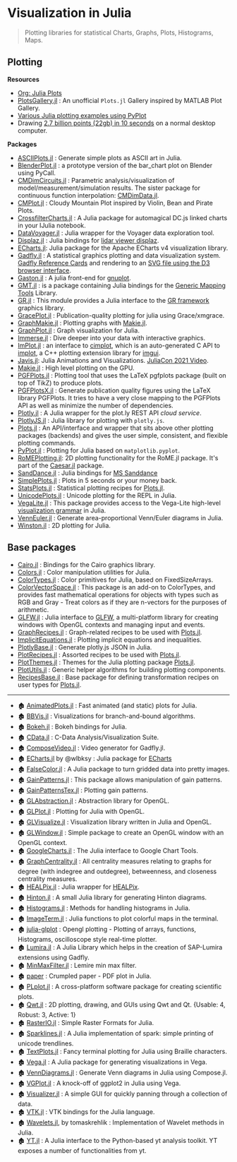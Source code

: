 # Visualization in Julia

> Plotting libraries for statistical Charts, Graphs, Plots, Histograms, Maps.

## Plotting

**Resources**

- [Org: Julia Plots](https://github.com/JuliaPlots)
- [PlotsGallery.jl](https://github.com/goropikari/PlotsGallery.jl) : An unofficial `Plots.jl` Gallery inspired by MATLAB Plot Gallery.
- [Various Julia plotting examples using PyPlot](https://gist.github.com/gizmaa/7214002)
- Drawing [2.7 billion points (22gb) in 10 seconds](https://medium.com/@sdanisch/drawing-2-7-billion-points-in-10s-ecc8c85ca8fa) on a normal desktop computer.

**Packages**

- [ASCIIPlots.jl](https://github.com/johnmyleswhite/ASCIIPlots.jl) : Generate simple plots as ASCII art in Julia.
- [BlenderPlot.jl](https://github.com/wookay/BlenderPlot.jl) : a prototype version of the bar_chart plot on Blender using PyCall.
- [CMDimCircuits.jl](https://github.com/ma-laforge/CMDimCircuits.jl) : Parametric analysis/visualization of model/measurement/simulation results. The sister package for continuous function interpolation: [CMDimData.jl](https://github.com/ma-laforge/CMDimData.jl).
- [CMPlot.jl](https://github.com/g-insana/CMPlot.jl) : Cloudy Mountain Plot inspired by Violin, Bean and Pirate Plots.
- [CrossfilterCharts.jl](https://github.com/tawheeler/CrossfilterCharts.jl) : A Julia package for automagical DC.js linked charts in your IJulia notebook.
- [DataVoyager.jl](https://github.com/davidanthoff/DataVoyager.jl) : Julia wrapper for the Voyager data exploration tool.
- [Displaz.jl](https://github.com/c42f/Displaz.jl) : Julia bindings for [lidar viewer displaz](http://c42f.github.io/displaz).
- [ECharts.jl](https://github.com/randyzwitch/ECharts.jl): Julia package for the Apache ECharts v4 visualization library.
- [Gadfly.jl](https://github.com/GiovineItalia/Gadfly.jl) : A statistical graphics plotting and data visualization system. [Gadfly Reference Cards](https://github.com/john9631/JuliaDocs) and rendering to an [SVG file using the D3 browser interface](https://github.com/dcjones/Gadfly.jl#using-the-d3-backend).
- [Gaston.jl](https://github.com/mbaz/Gaston.jl) : A julia front-end for [gnuplot](http://gnuplot.info/).
- [GMT.jl](https://github.com/joa-quim/GMT.jl) : is a package containing Julia bindings for the [Generic Mapping Tools](https://github.com/GenericMappingTools/gmt) Library.
- [GR.jl](https://github.com/jheinen/GR.jl) : This module provides a Julia interface to the [GR framework](http://gr-framework.org/) graphics library.
- [GracePlot.jl](https://github.com/ma-laforge/GracePlot.jl) : Publication-quality plotting for julia using Grace/xmgrace.
- [GraphMakie.jl](https://github.com/JuliaPlots/GraphMakie.jl) : Plotting graphs with [Makie.jl][].
- [GraphPlot.jl](https://github.com/afternone/GraphPlot.jl) : Graph visualization for Julia.
- [Immerse.jl](https://github.com/JuliaGraphics/Immerse.jl) : Dive deeper into your data with interactive graphics.
- [ImPlot.jl](https://github.com/wsphillips/ImPlot.jl) : an interface to [cimplot](https://github.com/cimgui/cimplot), which is an auto-generated C API to [implot](https://github.com/epezent/implot), a C++ plotting extension library for [imgui](https://github.com/ocornut/imgui).
- [Javis.jl](https://github.com/Wikunia/Javis.jl): Julia Animations and Visualizations. [JuliaCon 2021 Video](https://youtu.be/ckvsc6ukdOc).
- [Makie.jl][] : High level plotting on the GPU.
- [PGFPlots.jl](https://github.com/JuliaTeX/PGFPlots.jl) : Plotting tool that uses the LaTeX pgfplots package (built on top of TikZ) to produce plots.
- [PGFPlotsX.jl](https://github.com/KristofferC/PGFPlotsX.jl) : Generate publication quality figures using the LaTeX library PGFPlots. It tries to have a very close mapping to the PGFPlots API as well as minimize the number of dependencies.
- [Plotly.jl](https://github.com/plotly/Plotly.jl) : A Julia wrapper for the plot.ly REST API *cloud service*.
- [PlotlyJS.jl](https://github.com/JuliaPlots/PlotlyJS.jl) : Julia library for plotting with `plotly.js`.
- [Plots.jl][] : An API/interface and wrapper that sits above other plotting packages (backends) and gives the user simple, consistent, and flexible plotting commands.
- [PyPlot.jl](https://github.com/JuliaPy/PyPlot.jl) : Plotting for Julia based on `matplotlib.pyplot`.
- [RoMEPlotting.jl](https://github.com/JuliaRobotics/RoMEPlotting.jl): 2D plotting functionality for the RoME.jl package. It's part of the [Caesar.jl](http://www.github.com/JuliaRobotics/Caesar.jl) package.
- [SandDance.jl](https://github.com/queryverse/SandDance.jl) : Julia bindings for [MS Sanddance](https://microsoft.github.io/SandDance/)
- [SimplePlots.jl](https://github.com/djsegal/SimplePlots.jl) : Plots in 5 seconds or your money back.
- [StatsPlots.jl](https://github.com/JuliaPlots/StatsPlots.jl) : Statistical plotting recipes for [Plots.jl][].
- [UnicodePlots.jl](https://github.com/Evizero/UnicodePlots.jl) : Unicode plotting for the REPL in Julia.
- [VegaLite.jl](https://github.com/queryverse/VegaLite.jl) : This package provides access to the Vega-Lite high-level [visualization grammar](http://vega.github.io/vega-lite/) in Julia.
- [VennEuler.jl](https://github.com/HarlanH/VennEuler.jl) : Generate area-proportional Venn/Euler diagrams in Julia.
- [Winston.jl](https://github.com/JuliaGraphics/Winston.jl) : 2D plotting for Julia.


## Base packages

- [Cairo.jl](https://github.com/JuliaGraphics/Cairo.jl) : Bindings for the Cairo graphics library.
- [Colors.jl](https://github.com/JuliaGraphics/Colors.jl) : Color manipulation utilities for Julia.
- [ColorTypes.jl](https://github.com/JuliaGraphics/ColorTypes.jl) : Color primitives for Julia, based on FixedSizeArrays.
- [ColorVectorSpace.jl](https://github.com/JuliaGraphics/ColorVectorSpace.jl) : This package is an add-on to ColorTypes, and provides fast mathematical operations for objects with types such as RGB and Gray - Treat colors as if they are n-vectors for the purposes of arithmetic.
- [GLFW.jl](https://github.com/JuliaGL/GLFW.jl) : Julia interface to [GLFW](http://www.glfw.org/), a multi-platform library for creating windows with OpenGL contexts and managing input and events.
- [GraphRecipes.jl](https://github.com/JuliaPlots/GraphRecipes.jl) : Graph-related recipes to be used with [Plots.jl][].
- [ImplicitEquations.jl](https://github.com/jverzani/ImplicitEquations.jl) : Plotting implicit equations and inequalities.
- [PlotlyBase.jl](https://github.com/sglyon/PlotlyBase.jl) : Generate plotly.js JSON in Julia.
- [PlotRecipes.jl](https://github.com/JuliaPlots/PlotRecipes.jl) : Assorted recipes to be used with [Plots.jl][].
- [PlotThemes.jl](https://github.com/JuliaPlots/PlotThemes.jl) : Themes for the Julia plotting package [Plots.jl][].
- [PlotUtils.jl](https://github.com/JuliaPlots/PlotUtils.jl) : Generic helper algorithms for building plotting components.
- [RecipesBase.jl](https://github.com/JuliaPlots/RecipesBase.jl) : Base package for defining transformation recipes on user types for [Plots.jl][].


[Makie.jl]: https://github.com/JuliaPlots/Makie.jl
[Plots.jl]: https://github.com/JuliaPlots/Plots.jl

---

- 🏚️ [AnimatedPlots.jl](https://github.com/zyedidia/AnimatedPlots.jl) : Fast animated (and static) plots for Julia.
- 🏚️ [BBVis.jl](https://github.com/joehuchette/BBVis.jl) : Visualizations for branch-and-bound algorithms.
- 🏚️ [Bokeh.jl](https://github.com/bokeh/Bokeh.jl) : Bokeh bindings for Julia.
- 🏚️ [CData.jl](https://github.com/ma-laforge/CData.jl) : C-Data Analysis/Visualization Suite.
- 🏚️ [ComposeVideo.jl](https://github.com/arnim/ComposeVideo.jl) : Video generator for Gadfly.jl.
- 🏚️ [ECharts.jl](https://github.com/wlbksy/ECharts.jl) by @wlbksy : Julia package for [ECharts](https://github.com/ecomfe/echarts)
- 🏚️ [FalseColor.jl](https://github.com/ojwoodford/FalseColor.jl) : A Julia package to turn gridded data into pretty images.
- 🏚️ [GainPatterns.jl](https://github.com/dressel/GainPatterns.jl) : This package allows manipulation of gain patterns.
- 🏚️ [GainPatternsTex.jl](https://github.com/dressel/GainPatternsTex.jl) : Plotting gain patterns.
- 🏚️ [GLAbstraction.jl](https://github.com/JuliaGL/GLAbstraction.jl) : Abstraction library for OpenGL.
- 🏚️ [GLPlot.jl](https://github.com/SimonDanisch/GLPlot.jl) : Plotting for Julia with OpenGL.
- 🏚️ [GLVisualize.jl](https://github.com/JuliaGL/GLVisualize.jl) : Visualization library written in Julia and OpenGL.
- 🏚️ [GLWindow.jl](https://github.com/JuliaGL/GLWindow.jl) : Simple package to create an OpenGL window with an OpenGL context.
- 🏚️ [GoogleCharts.jl](https://github.com/jverzani/GoogleCharts.jl) : The Julia interface to Google Chart Tools.
- 🏚️ [GraphCentrality.jl](https://github.com/sbromberger/GraphCentrality.jl) : All centrality measures relating to graphs for degree (with indegree and outdegree), betweenness, and closeness centrality measures.
- 🏚️ [HEALPix.jl](https://github.com/mweastwood/HEALPix.jl) : Julia wrapper for [HEALPix](http://healpix.jpl.nasa.gov/).
- 🏚️ [Hinton.jl](https://github.com/ninjin/Hinton.jl) : A small Julia library for generating Hinton diagrams.
- 🏚️ [Histograms.jl](https://github.com/jpata/Histograms.jl) : Methods for handling histograms in Julia.
- 🏚️ [ImageTerm.jl](https://github.com/meggart/ImageTerm.jl) : Julia functions to plot colorful maps in the terminal.
- 🏚️ [julia-glplot](https://github.com/o-jasper/julia-glplot) : Opengl plotting - Plotting of arrays, functions, Histograms, oscilloscope style real-time plotter.
- 🏚️ [Lumira.jl](https://github.com/sbcd90/Lumira.jl) : A Julia Library which helps in the creation of SAP-Lumira extensions using Gadfly.
- 🏚️ [MinMaxFilter.jl](https://github.com/codles/MinMaxFilter.jl) : Lemire min max filter.
- 🏚️ [paper](https://github.com/andrewcooke/paper) : Crumpled paper - PDF plot in Julia.
- 🏚️ [PLplot.jl](https://github.com/wildart/PLplot.jl) : A cross-platform software package for creating scientific plots.
- 🏚️ [Qwt.jl](https://github.com/tbreloff/Qwt.jl) : 2D plotting, drawing, and GUIs using Qwt and Qt.  {Usable: 4, Robust: 3, Active: 1}
- 🏚️ [RasterIO.jl](https://github.com/wkearn/RasterIO.jl) : Simple Raster Formats for Julia.
- 🏚️ [Sparklines.jl](https://github.com/mbauman/Sparklines.jl) : A Julia implementation of spark: simple printing of unicode trendlines.
- 🏚️ [TextPlots.jl](https://github.com/sunetos/TextPlots.jl) : Fancy terminal plotting for Julia using Braille characters.
- 🏚️ [Vega.jl](https://github.com/johnmyleswhite/Vega.jl) : A Julia package for generating visualizations in Vega.
- 🏚️ [VennDiagrams.jl](https://github.com/binarybana/VennDiagrams.jl) : Generate Venn diagrams in Julia using Compose.jl.
- 🏚️ [VGPlot.jl](https://github.com/johnmyleswhite/VGPlot.jl) : A knock-off of ggplot2 in Julia using Vega.
- 🏚️ [Visualizer.jl](https://github.com/grero/Visualizer.jl) : A simple GUI for quickly panning through a collection of data.
- 🏚️ [VTK.jl](https://github.com/timholy/VTK.jl) : VTK bindings for the Julia language.
- 🏚️ [Wavelets.jl](https://github.com/tomaskrehlik/Wavelets.jl), by tomaskrehlik : Implementation of Wavelet methods in Julia.
- 🏚️ [YT.jl](https://github.com/jzuhone/YT.jl) : A Julia interface to the Python-based yt analysis toolkit. YT exposes a number of functionalities from yt.
